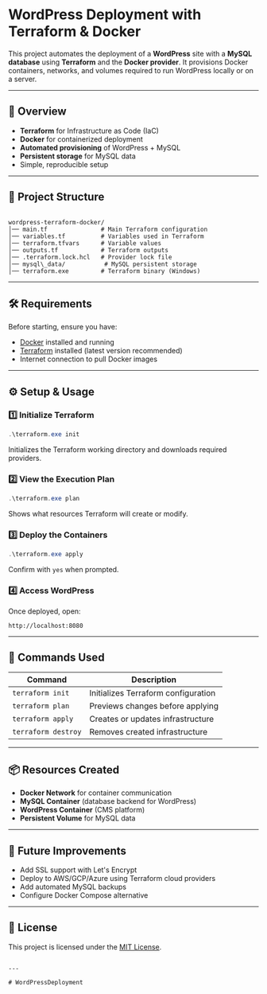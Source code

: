# WordPress Deployment with Terraform & Docker

This project automates the deployment of a **WordPress** site with a **MySQL database** using **Terraform** and the **Docker provider**. It provisions Docker containers, networks, and volumes required to run WordPress locally or on a server.

---

## 📌 Overview

- **Terraform** for Infrastructure as Code (IaC)
- **Docker** for containerized deployment
- **Automated provisioning** of WordPress + MySQL
- **Persistent storage** for MySQL data
- Simple, reproducible setup

---

## 📂 Project Structure

```

wordpress-terraform-docker/
│── main.tf               # Main Terraform configuration
│── variables.tf          # Variables used in Terraform
│── terraform.tfvars      # Variable values
│── outputs.tf            # Terraform outputs
│── .terraform.lock.hcl   # Provider lock file
│── mysql\_data/           # MySQL persistent storage
│── terraform.exe         # Terraform binary (Windows)

````

---

## 🛠 Requirements

Before starting, ensure you have:
- [Docker](https://docs.docker.com/get-docker/) installed and running
- [Terraform](https://developer.hashicorp.com/terraform/downloads) installed (latest version recommended)
- Internet connection to pull Docker images

---

## ⚙️ Setup & Usage

### 1️⃣ Initialize Terraform
```powershell
.\terraform.exe init
````

Initializes the Terraform working directory and downloads required providers.

### 2️⃣ View the Execution Plan

```powershell
.\terraform.exe plan
```

Shows what resources Terraform will create or modify.

### 3️⃣ Deploy the Containers

```powershell
.\terraform.exe apply
```

Confirm with `yes` when prompted.

### 4️⃣ Access WordPress

Once deployed, open:

```
http://localhost:8080
```

---

## 📜 Commands Used

| Command             | Description                         |
| ------------------- | ----------------------------------- |
| `terraform init`    | Initializes Terraform configuration |
| `terraform plan`    | Previews changes before applying    |
| `terraform apply`   | Creates or updates infrastructure   |
| `terraform destroy` | Removes created infrastructure      |

---

## 📦 Resources Created

* **Docker Network** for container communication
* **MySQL Container** (database backend for WordPress)
* **WordPress Container** (CMS platform)
* **Persistent Volume** for MySQL data

---

## 🔮 Future Improvements

* Add SSL support with Let's Encrypt
* Deploy to AWS/GCP/Azure using Terraform cloud providers
* Add automated MySQL backups
* Configure Docker Compose alternative

---

## 📄 License

This project is licensed under the [MIT License](LICENSE).

```

---

#   W o r d P r e s s D e p l o y m e n t  
 